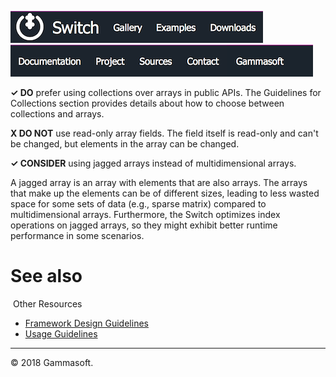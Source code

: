 [![Switch](../docs/Pictures/Menu/Switch.png)](Home.md)[![Switch](../docs/Pictures/Menu/Gallery.png)](Gallery.md)[![Switch](../docs/Pictures/Menu/Examples.png)](Examples.md)[![Switch](../docs/Pictures/Menu/Downloads.png)](Downloads.md)[![Switch](../docs/Pictures/Menu/Documentation.png)](Documentation.md)[![Switch](../docs/Pictures/Menu/Project.png)](https://sourceforge.net/projects/switchpro)[![Switch](../docs/Pictures/Menu/Sources.png)](https://github.com/gammasoft71/switch)[![Switch](../docs/Pictures/Menu/Contact.png)](Contact.md)[![Switch](../docs/Pictures/Menu/Gammasoft.png)](https://gammasoft71.wixsite.com/gammasoft)

**✓ DO** prefer using collections over arrays in public APIs. The Guidelines for Collections section provides details about how to choose between collections and arrays.

**X DO NOT** use read-only array fields. The field itself is read-only and can't be changed, but elements in the array can be changed.

**✓ CONSIDER** using jagged arrays instead of multidimensional arrays.

A jagged array is an array with elements that are also arrays. The arrays that make up the elements can be of different sizes, leading to less wasted space for some sets of data (e.g., sparse matrix) compared to multidimensional arrays. Furthermore, the Switch optimizes index operations on jagged arrays, so they might exhibit better runtime performance in some scenarios.

# See also
​
Other Resources

* [Framework Design Guidelines](FrameworkDesignGuidelines.md)
* [Usage Guidelines](UsageGuidelines.md)

______________________________________________________________________________________________

© 2018 Gammasoft.
